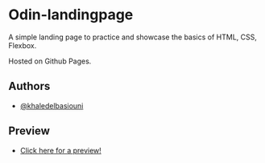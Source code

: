 # Odin-landingpage

A simple landing page to practice and showcase the basics of HTML, CSS, Flexbox.

Hosted on Github Pages.

## Authors

- [@khaledelbasiouni](https://www.github.com/khaledelbasiouni)

## Preview

- [Click here for a preview!](https://www.github.com/khaledelbasiouni)

